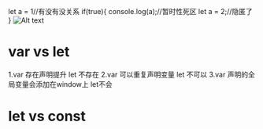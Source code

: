 
let a = 1//有没有没关系
if(true){
    console.log(a);//暂时性死区
    let a = 2;//隐匿了
}
![Alt text](image.png)

# var vs let
1.var 存在声明提升 let 不存在
2.var 可以重复声明变量 let 不可以
3.var 声明的全局变量会添加在window上 let不会

# let vs const